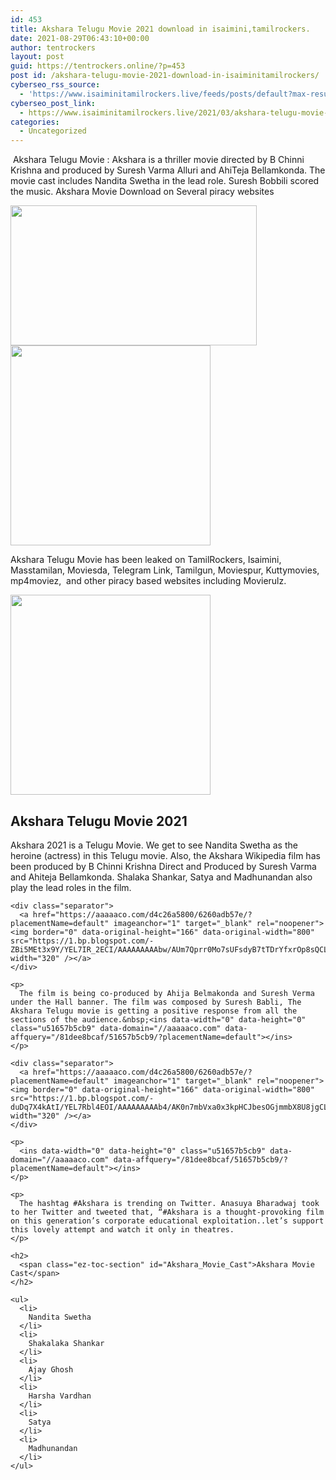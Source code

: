 ```yaml
---
id: 453
title: Akshara Telugu Movie 2021 download in isaimini,tamilrockers.
date: 2021-08-29T06:43:10+00:00
author: tentrockers
layout: post
guid: https://tentrockers.online/?p=453
post id: /akshara-telugu-movie-2021-download-in-isaiminitamilrockers/
cyberseo_rss_source:
  - 'https://www.isaiminitamilrockers.live/feeds/posts/default?max-results=150&start-index=151'
cyberseo_post_link:
  - https://www.isaiminitamilrockers.live/2021/03/akshara-telugu-movie-2021-download-in.html
categories:
  - Uncategorized
---
```

<meta content="&nbsp;Akshara Telugu Movie : Akshara is a thriller movie directed by B Chinni Krishna and produced by Suresh Varma Alluri and AhiTeja Bellamkonda..." name="twitter:description" />

  


<center>
</center>

&nbsp;Akshara Telugu Movie : Akshara is a thriller movie directed by B Chinni Krishna and produced by Suresh Varma Alluri and AhiTeja Bellamkonda. The movie cast includes Nandita Swetha in the lead role. Suresh Bobbili scored the music. Akshara Movie Download on Several piracy websites<ins data-width="0" data-height="0" class="u51657b5cb9" data-domain="//aaaaaco.com" data-affquery="/81dee8bcaf/51657b5cb9/?placementName=default"></ins>

<div class="separator">
  <a href="https://1.bp.blogspot.com/--qTby398OZw/YEL6zCZqkyI/AAAAAAAAAbg/vEoEHbapDa4q3jl1zCY6BTqonQdmr3ciACLcBGAsYHQ/s1280/Akshara-Telugu-Movie.jpg" imageanchor="1"><img loading="lazy" border="0" data-original-height="720" data-original-width="1280" height="224" src="https://1.bp.blogspot.com/--qTby398OZw/YEL6zCZqkyI/AAAAAAAAAbg/vEoEHbapDa4q3jl1zCY6BTqonQdmr3ciACLcBGAsYHQ/w394-h224/Akshara-Telugu-Movie.jpg" width="394" /></a>
</div>



<div class="separator">
  <a href="https://aaaaaco.com/d4c26a5800/6260adb57e/?placementName=default" imageanchor="1" target="_blank" rel="noopener"><img border="0" data-original-height="166" data-original-width="800" src="https://1.bp.blogspot.com/-nyAFsHJrODM/YEL69x2b__I/AAAAAAAAAbk/QlMGZmnxjDEebg9CbDYUAy1GuV-Cr8LEACLcBGAsYHQ/s320/unnamed.gif" width="320" /></a>
</div>

<ins data-width="0" data-height="0" class="u51657b5cb9" data-domain="//aaaaaco.com" data-affquery="/81dee8bcaf/51657b5cb9/?placementName=default"></ins>

Akshara Telugu Movie has been leaked on TamilRockers, Isaimini, Masstamilan, Moviesda, Telegram Link, Tamilgun, Moviespur, Kuttymovies, mp4moviez,&nbsp;&nbsp;and other piracy based websites including Movierulz.

<div class="separator">
  <a href="https://aaaaaco.com/d4c26a5800/6260adb57e/?placementName=default" imageanchor="1" target="_blank" rel="noopener"><img border="0" data-original-height="166" data-original-width="800" src="https://1.bp.blogspot.com/-sDuxIfE_YUg/YEL7DBF5AhI/AAAAAAAAAbs/4kHc2n5QxjUa7Q-QFjriu8sMVBjel5zhQCLcBGAsYHQ/s320/unnamed.gif" width="320" /></a>
</div>

<ins data-width="0" data-height="0" class="u51657b5cb9" data-domain="//aaaaaco.com" data-affquery="/81dee8bcaf/51657b5cb9/?placementName=default"></ins>

<div>
  <h2>
    <strong>Akshara Telugu Movie 2021</strong>
  </h2>
  
  <div>
    <p>
      Akshara 2021 is a Telugu Movie. We get to see Nandita Swetha as the heroine (actress) in this Telugu movie. Also, the Akshara Wikipedia film has been produced by B Chinni Krishna Direct and Produced by Suresh Varma and Ahiteja Bellamkonda. Shalaka Shankar, Satya and Madhunandan also play the lead roles in the film.&nbsp;<ins data-width="0" data-height="0" class="u51657b5cb9" data-domain="//aaaaaco.com" data-affquery="/81dee8bcaf/51657b5cb9/?placementName=default"></ins>
    </p>
    
    <div class="separator">
      <a href="https://aaaaaco.com/d4c26a5800/6260adb57e/?placementName=default" imageanchor="1" target="_blank" rel="noopener"><img border="0" data-original-height="166" data-original-width="800" src="https://1.bp.blogspot.com/-ZBi5MEt3x9Y/YEL7IR_2ECI/AAAAAAAAAbw/AUm7Qprr0Mo7sUFsdyB7tTDrYfxrOp8sQCLcBGAsYHQ/s320/unnamed.gif" width="320" /></a>
    </div>
    
    <p>
      The film is being co-produced by Ahija Belmakonda and Suresh Verma under the Hall banner. The film was composed by Suresh Babli, The Akshara Telugu movie is getting a positive response from all the sections of the audience.&nbsp;<ins data-width="0" data-height="0" class="u51657b5cb9" data-domain="//aaaaaco.com" data-affquery="/81dee8bcaf/51657b5cb9/?placementName=default"></ins>
    </p>
    
    <div class="separator">
      <a href="https://aaaaaco.com/d4c26a5800/6260adb57e/?placementName=default" imageanchor="1" target="_blank" rel="noopener"><img border="0" data-original-height="166" data-original-width="800" src="https://1.bp.blogspot.com/-duDq7X4kAtI/YEL7Rbl4EOI/AAAAAAAAAb4/AK0n7mbVxa0x3kpHCJbesOGjmmbX8U8jgCLcBGAsYHQ/s320/unnamed.gif" width="320" /></a>
    </div>
    
    <p>
      <ins data-width="0" data-height="0" class="u51657b5cb9" data-domain="//aaaaaco.com" data-affquery="/81dee8bcaf/51657b5cb9/?placementName=default"></ins>
    </p>
    
    <p>
      The hashtag #Akshara is trending on Twitter. Anasuya Bharadwaj took to her Twitter and tweeted that, “#Akshara is a thought-provoking film on this generation’s corporate educational exploitation..let’s support this lovely attempt and watch it only in theatres.
    </p>
    
    <h2>
      <span class="ez-toc-section" id="Akshara_Movie_Cast">Akshara Movie Cast</span>
    </h2>
    
    <ul>
      <li>
        Nandita Swetha
      </li>
      <li>
        Shakalaka Shankar
      </li>
      <li>
        Ajay Ghosh
      </li>
      <li>
        Harsha Vardhan
      </li>
      <li>
        Satya
      </li>
      <li>
        Madhunandan
      </li>
    </ul>
  </div>
</div>

<center>
</center>